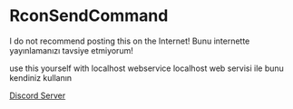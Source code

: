 # RconSendCommand

I do not recommend posting this on the Internet!
Bunu internette yayınlamanızı tavsiye etmiyorum!

use this yourself with localhost webservice
localhost web servisi ile bunu kendiniz kullanın

[Discord Server](https://discord.gg/6W69RDCR3Y)
